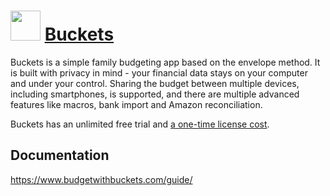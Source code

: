 # <img src="https://rawcdn.githack.com/IndrekHaav/chocolatey-packages/1b8775481d616ad436c57e0117fce5d391ad8ac0/icons/buckets.png" width="48" height="48" /> [Buckets](https://www.budgetwithbuckets.com/)

Buckets is a simple family budgeting app based on the envelope method. It is built with privacy in mind - your financial data stays on your computer and under your control. Sharing the budget between multiple devices, including smartphones, is supported, and there are multiple advanced features like macros, bank import and Amazon reconciliation.

Buckets has an unlimited free trial and [a one-time license cost](https://www.budgetwithbuckets.com/buy/).

## Documentation

https://www.budgetwithbuckets.com/guide/
